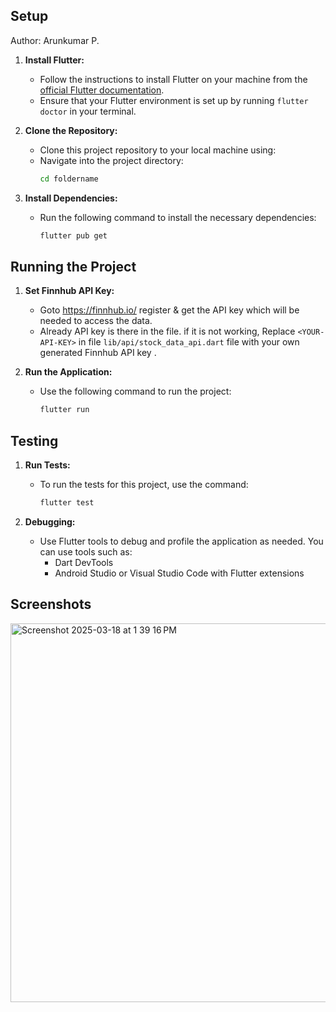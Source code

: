 ## Setup

Author: Arunkumar P.

1. **Install Flutter:**
   - Follow the instructions to install Flutter on your machine from the [official Flutter documentation](https://flutter.dev/docs/get-started/install).
   - Ensure that your Flutter environment is set up by running `flutter doctor` in your terminal.

2. **Clone the Repository:**
   - Clone this project repository to your local machine using: 
   - Navigate into the project directory:
     ```bash
     cd foldername
     ```

3. **Install Dependencies:**
   - Run the following command to install the necessary dependencies:
     ```bash
     flutter pub get
     ```

## Running the Project

1. **Set Finnhub API Key:**
   - Goto https://finnhub.io/ register & get the API key which will be needed to access the data.
   - Already API key is there in the file. if it is not working, Replace `<YOUR-API-KEY>` in file `lib/api/stock_data_api.dart` file with your own generated Finnhub API key  .

2. **Run the Application:**
   - Use the following command to run the project:
     ```bash
     flutter run
     ```

## Testing

1. **Run Tests:**
   - To run the tests for this project, use the command:
     ```bash
     flutter test
     ```

2. **Debugging:**
   - Use Flutter tools to debug and profile the application as needed. You can use tools such as:
     - Dart DevTools
     - Android Studio or Visual Studio Code with Flutter extensions

## Screenshots
<img width="606" alt="Screenshot 2025-03-18 at 1 39 16 PM" src="https://github.com/user-attachments/assets/00fa3682-8021-45d1-b291-0c5c2069e28a" />



